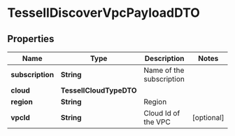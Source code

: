 

# TessellDiscoverVpcPayloadDTO


## Properties

Name | Type | Description | Notes
------------ | ------------- | ------------- | -------------
**subscription** | **String** | Name of the subscription | 
**cloud** | **TessellCloudTypeDTO** |  | 
**region** | **String** | Region | 
**vpcId** | **String** | Cloud Id of the VPC |  [optional]



